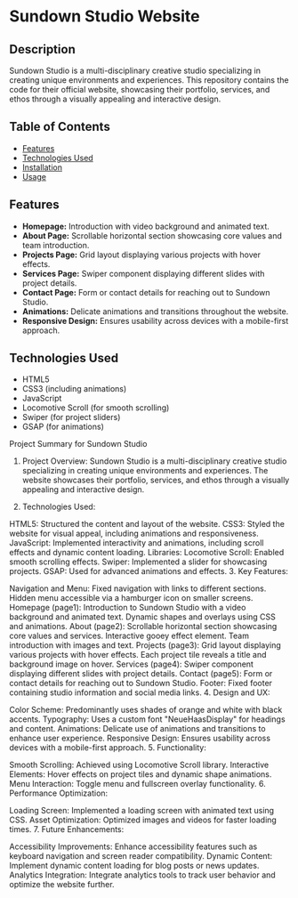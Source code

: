 
# Sundown Studio Website


## Description

Sundown Studio is a multi-disciplinary creative studio specializing in creating unique environments and experiences. This repository contains the code for their official website, showcasing their portfolio, services, and ethos through a visually appealing and interactive design.

## Table of Contents


- [Features](#features)
- [Technologies Used](#technologies-used)
- [Installation](#installation)
- [Usage](#usage)


## Features

- **Homepage:** Introduction with video background and animated text.
- **About Page:** Scrollable horizontal section showcasing core values and team introduction.
- **Projects Page:** Grid layout displaying various projects with hover effects.
- **Services Page:** Swiper component displaying different slides with project details.
- **Contact Page:** Form or contact details for reaching out to Sundown Studio.
- **Animations:** Delicate animations and transitions throughout the website.
- **Responsive Design:** Ensures usability across devices with a mobile-first approach.

## Technologies Used

- HTML5
- CSS3 (including animations)
- JavaScript
- Locomotive Scroll (for smooth scrolling)
- Swiper (for project sliders)
- GSAP (for animations)









Project Summary for Sundown Studio
1. Project Overview:
Sundown Studio is a multi-disciplinary creative studio specializing in creating unique environments and experiences. The website showcases their portfolio, services, and ethos through a visually appealing and interactive design.

2. Technologies Used:

HTML5: Structured the content and layout of the website.
CSS3: Styled the website for visual appeal, including animations and responsiveness.
JavaScript: Implemented interactivity and animations, including scroll effects and dynamic content loading.
Libraries:
Locomotive Scroll: Enabled smooth scrolling effects.
Swiper: Implemented a slider for showcasing projects.
GSAP: Used for advanced animations and effects.
3. Key Features:

Navigation and Menu:
Fixed navigation with links to different sections.
Hidden menu accessible via a hamburger icon on smaller screens.
Homepage (page1):
Introduction to Sundown Studio with a video background and animated text.
Dynamic shapes and overlays using CSS and animations.
About (page2):
Scrollable horizontal section showcasing core values and services.
Interactive gooey effect element.
Team introduction with images and text.
Projects (page3):
Grid layout displaying various projects with hover effects.
Each project tile reveals a title and background image on hover.
Services (page4):
Swiper component displaying different slides with project details.
Contact (page5):
Form or contact details for reaching out to Sundown Studio.
Footer:
Fixed footer containing studio information and social media links.
4. Design and UX:

Color Scheme: Predominantly uses shades of orange and white with black accents.
Typography: Uses a custom font "NeueHaasDisplay" for headings and content.
Animations: Delicate use of animations and transitions to enhance user experience.
Responsive Design: Ensures usability across devices with a mobile-first approach.
5. Functionality:

Smooth Scrolling: Achieved using Locomotive Scroll library.
Interactive Elements: Hover effects on project tiles and dynamic shape animations.
Menu Interaction: Toggle menu and fullscreen overlay functionality.
6. Performance Optimization:

Loading Screen: Implemented a loading screen with animated text using CSS.
Asset Optimization: Optimized images and videos for faster loading times.
7. Future Enhancements:

Accessibility Improvements: Enhance accessibility features such as keyboard navigation and screen reader compatibility.
Dynamic Content: Implement dynamic content loading for blog posts or news updates.
Analytics Integration: Integrate analytics tools to track user behavior and optimize the website further.
